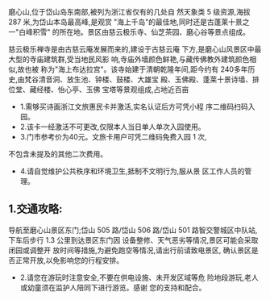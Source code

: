 磨心山,位于岱山岛东南部,被列为浙江省仅有的几处自 然天象类 5 级资源,海拔 287 米,为岱山本岛最高峰,是观赏 "海上千岛"的最佳地,同时还是古蓬莱十景之一"白峰积雪" 的所在地。景区由慈云极乐寺、仙芝茶园、磨心谷等景点组成。

慈云极乐禅寺是由古慈云庵发展而来的,建设于古慈云庵 下方,是磨心山风景区中最大型的寺庙建筑群,受当地民风影 响,寺庙外墙颜色鲜艳,与藏传佛教外建筑颜色相似,故也被 称为"海上布达拉宫"。该寺始建于清朝乾隆年间,距今约有 240多年历史,由梵谷清音洞、放生池、钟楼、鼓楼、大雄宝 殿、玉佛殿、蓬莱十景诗墙、排位堂、藏经楼、怡心亭、玉佛 宝塔等景观组成,占地近百亩

- 1.需够买诗画浙江文旅惠民卡并激活,实名认证后方可凭小程 序二维码扫码入园。
- 2.该卡一经激活不可更改,仅限本人当日单人单次入园使用。
- 3.门市参考价为40元。文旅卡用户可凭二维码免费入园 1 次,

不包含未提及的其他二次费用。

- 4.请自觉维护公共秩序和环境卫生,抵制不文明行为,服从景 区工作人员的管理。
## 1.交通攻略:

导航至磨心山景区东门;岱山 505 路/岱山 506 路/岱山 501 路智交警城区中队站,下车后步行 1.3 公里到达景区东门因 设备整修、天气恶劣等情况,景区可能会采取闭园或调整开 放时间等措施,为避免跑空等情况,请出行前请致电景区, 确认景区是否正常开放,以免影响您的行程安排。

- 2.请您在游玩时注意安全,不要在供电设施、未开发区域等危 险地段游玩,老人或幼童须在监护人陪同下进行游览。感谢 您的支持和配合。